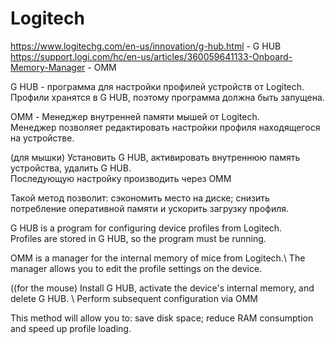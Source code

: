 # Logitech
https://www.logitechg.com/en-us/innovation/g-hub.html - G HUB\
https://support.logi.com/hc/en-us/articles/360059641133-Onboard-Memory-Manager - OMM

G HUB - программа для настройки профилей устройств от Logitech.\
Профили хранятся в G HUB, поэтому программа должна быть запущена.

OMM - Менеджер внутренней памяти мышей от Logitech.\
Менеджер позволяет редактировать настройки профиля находящегося на устройстве.

(для мышки) Установить G HUB, активировать внутреннюю память устройства, удалить G HUB.\
Последующую настройку производить через OMM

Такой метод позволит: сэкономить место на диске; снизить потребление оперативной памяти и ускорить загрузку профиля.


G HUB is a program for configuring device profiles from Logitech.\
Profiles are stored in G HUB, so the program must be running.

OMM is a manager for the internal memory of mice from Logitech.\ The
manager allows you to edit the profile settings on the device.

((for the mouse) Install G HUB, activate the device's internal memory, and delete G HUB.
\ Perform subsequent configuration via OMM

This method will allow you to: save disk space; reduce RAM consumption and speed up profile loading.